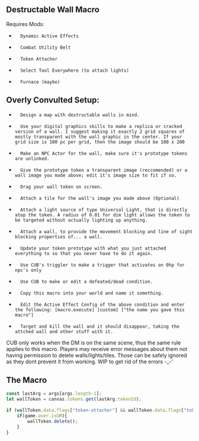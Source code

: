 ## Destructable Wall Macro
Requires Mods:
*		Dynamic Active Effects
*		Combat Utility Belt
*		Token Attacher
*		Select Tool Everywhere (to attach lights)
*		Furnace (maybe)
## Overly Convulted Setup:
*		Design a map with destructable walls in mind.
*		Use your digital graphics skills to make a replica or cracked version of a wall. I suggest making it exactly 2 grid squares of mostly transparent with the wall graphic in the center. If your grid size is 100 pc per grid, then the image should be 100 x 200
*		Make an NPC Actor for the wall, make sure it's prototype tokens are unlinked.
*		Give the prototype token a transparent image (reccomended) or a wall image you made above; edit it's image size to fit if so.
*		Drag your wall token on screen. 
*		Attach a tile for the wall's image you made above (Optional)
*		Attach a light source of type Universal Light, that is directly atop the token. A radius of 0.01 for dim light allows the token to be targeted without actually lighting up anything.
*		Attach a wall, to provide the movement blocking and line of sight blocking properties of... a wall.
*		Update your token prototype with what you just attached everything to so that you never have to do it again.
*		Use CUB's triggler to make a trigger that activates on 0hp for npc's only
*		Use CUB to make or edit a defeated/dead condition.
*		Copy this macro into your world and name it something.
*		Edit the Active Effect Config of the above condition and enter the following: [macro.execute] [custom] ["the name you gave this macro"]
*		Target and kill the wall and it should disappear, taking the attched wall and other stuff with it.
CUB only works when the DM is on the same scene, thus the same rule applies to this macro.
Players may receive error messages about them not having permission to delete walls/lights/tiles. Those can be safely ignored as they dont prevent it from working. 
WIP to get rid of the errors -_-'

## The Macro
```javascript
const lastArg = args[args.length-1];
let wallToken = canvas.tokens.get(lastArg.tokenId);
			
if (wallToken.data.flags["token-attacher"] && wallToken.data.flags["token-attacher"].attached["Wall"].length > 0) {
	if(game.user.isGM){
		wallToken.delete();
	}
}
```
